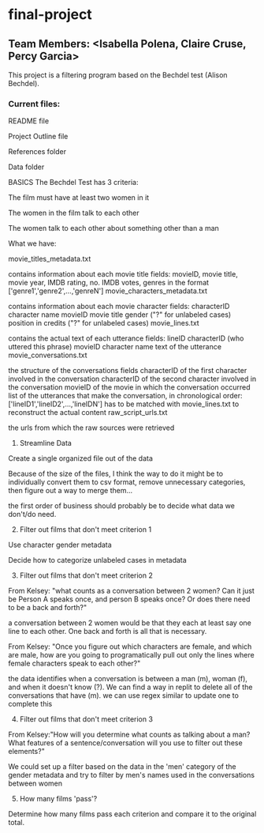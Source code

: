 # final-project

## Team Members: <Isabella Polena, Claire Cruse, Percy Garcia>

This project is a filtering program based on the Bechdel test (Alison Bechdel).

### Current files:

README file

Project Outline file

References folder

Data folder

BASICS
The Bechdel Test has 3 criteria:

The film must have at least two women in it

The women in the film talk to each other

The women talk to each other about something other than a man

What we have:

movie_titles_metadata.txt

contains information about each movie title
fields:
movieID,
movie title,
movie year,
IMDB rating,
no. IMDB votes,
genres in the format ['genre1','genre2',…,'genreN']
movie_characters_metadata.txt

contains information about each movie character
fields:
characterID
character name
movieID
movie title
gender ("?" for unlabeled cases)
position in credits ("?" for unlabeled cases)
movie_lines.txt

contains the actual text of each utterance
fields:
lineID
characterID (who uttered this phrase)
movieID
character name
text of the utterance
movie_conversations.txt

the structure of the conversations
fields
characterID of the first character involved in the conversation
characterID of the second character involved in the conversation
movieID of the movie in which the conversation occurred
list of the utterances that make the conversation, in chronological
order: ['lineID1','lineID2',…,'lineIDN']
has to be matched with movie_lines.txt to reconstruct the actual content
raw_script_urls.txt

the urls from which the raw sources were retrieved

1. Streamline Data

Create a single organized file out of the data

Because of the size of the files, I think the way to do it might be to individually convert them to csv format, remove unnecessary categories, then figure out a way to merge them...

the first order of business should probably be to decide what data we don't/do need.

2. Filter out films that don't meet criterion 1

Use character gender metadata

Decide how to categorize unlabeled cases in metadata

3. Filter out films that don't meet criterion 2

From Kelsey: "what counts as a conversation between 2 women? Can it just be Person A speaks once, and person B speaks once? Or does there need to be a back and forth?"

a conversation between 2 women would be that they each at least say one line to each other. One back and forth is all that is necessary.

From Kelsey: "Once you figure out which characters are female, and which are male, how are you going to programatically pull out only the lines where female characters speak to each other?"

the data identifies when a conversation is between a man (m), woman (f), and when it doesn't know (?). We can find a way in replit to delete all of the conversations that have (m). we can use regex similar to update one to complete this

4. Filter out films that don't meet criterion 3

From Kelsey:"How will you determine what counts as talking about a man? What features of a sentence/conversation will you use to filter out these elements?"

We could set up a filter based on the data in the 'men' category of the gender metadata and try to filter by men's names used in the conversations between women

5. How many films 'pass'?

Determine how many films pass each criterion and compare it to the original total.

